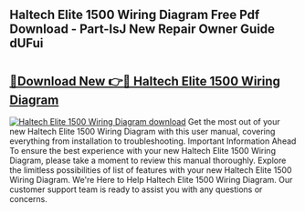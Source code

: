 ## Haltech Elite 1500 Wiring Diagram Free Pdf Download - Part-IsJ New Repair Owner Guide dUFui

# <h2><a href="http://dfqqy3.blite.top/?on=Haltech+Elite+1500+Wiring+Diagram">🔗Download New 👉🔴 Haltech Elite 1500 Wiring Diagram</a></h2>

[![Haltech Elite 1500 Wiring Diagram download](https://i.imgur.com/lujVjoI.png)](http://dfqqy3.blite.top/?on=Haltech+Elite+1500+Wiring+Diagram)
Get the most out of your new Haltech Elite 1500 Wiring Diagram with this user manual, covering everything from installation to troubleshooting. Important Information Ahead To ensure the best experience with your new Haltech Elite 1500 Wiring Diagram, please take a moment to review this manual thoroughly. Explore the limitless possibilities of list of features with your new Haltech Elite 1500 Wiring Diagram. We're Here to Help Haltech Elite 1500 Wiring Diagram. Our customer support team is ready to assist you with any questions or concerns.
